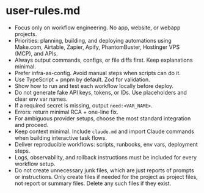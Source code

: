 # user-rules.md

- Focus only on workflow engineering. No app, website, or webapp projects.  
- Priorities: planning, building, and deploying automations using Make.com, Airtable, Zapier, Apify, PhantomBuster, Hostinger VPS (MCP), and APIs.  
- Always output commands, configs, or file diffs first. Keep explanations minimal.  
- Prefer infra-as-config. Avoid manual steps when scripts can do it.  
- Use TypeScript + pnpm by default. Zod for validation.  
- Show how to run and test each workflow locally before deploy.  
- Do not generate fake API keys, tokens, or IDs. Use placeholders and clear env var names.  
- If a required secret is missing, output `need:<VAR_NAME>`.  
- Errors: return minimal RCA + one-line fix.  
- For ambiguous provider setups, choose the most standard integration and proceed.  
- Keep context minimal. Include `claude.md` and import Claude commands when building interactive task flows.  
- Deliver reproducible workflows: scripts, runbooks, env vars, deployment steps.  
- Logs, observability, and rollback instructions must be included for every workflow setup.  
- Do not create unnecessary junk files, which are just reports of prompts or instructions. Only create files if needed for the project as project files, not report or summary files. Delete any such files if they exist. 

